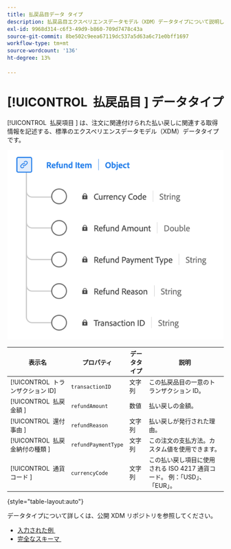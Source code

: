 ```yaml
---
title: 払戻品目データ タイプ
description: 払戻品目エクスペリエンスデータモデル（XDM）データタイプについて説明します。
exl-id: 9968d314-c6f3-49d9-b860-709d7478c43a
source-git-commit: 8be502c9eea67119dc537a5d63a6c71e0bff1697
workflow-type: tm+mt
source-wordcount: '136'
ht-degree: 13%

---
```


# [!UICONTROL &#x200B; 払戻品目 &#x200B;] データタイプ

[!UICONTROL &#x200B; 払戻項目 &#x200B;] は、注文に関連付けられた払い戻しに関連する取得情報を記述する、標準のエクスペリエンスデータモデル（XDM）データタイプです。

![&#x200B; 払戻品目データタイプの図。](../images/data-types/refund-item.png)

| 表示名 | プロパティ | データタイプ | 説明 |
|--------------------|-----------------------|-----------|---------------------------------------------------------------------------------------------------|
| [!UICONTROL &#x200B; トランザクション ID] | `transactionID` | 文字列 | この払戻品目の一意のトランザクション ID。 |
| [!UICONTROL &#x200B; 払戻金額 &#x200B;] | `refundAmount` | 数値 | 払い戻しの金額。 |
| [!UICONTROL &#x200B; 還付事由 &#x200B;] | `refundReason` | 文字列 | 払い戻しが発行された理由。 |
| [!UICONTROL &#x200B; 払戻金納付の種類 &#x200B;] | `refundPaymentType` | 文字列 | この注文の支払方法。カスタム値を使用できます。 |
| [!UICONTROL &#x200B; 通貨コード &#x200B;] | `currencyCode` | 文字列 | この払い戻し項目に使用される ISO 4217 通貨コード。 例：「USD」、「EUR」。 |

{style="table-layout:auto"}

データタイプについて詳しくは、公開 XDM リポジトリを参照してください。

* [&#x200B; 入力された例 &#x200B;](https://github.com/adobe/xdm/blob/master/components/datatypes/refunditem.example.1.json)
* [&#x200B; 完全なスキーマ &#x200B;](https://github.com/adobe/xdm/blob/master/components/datatypes/refunditem.schema.json)
